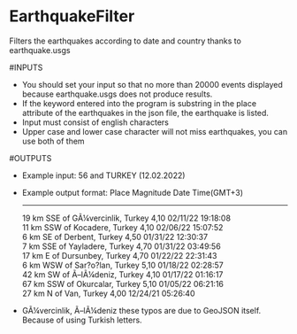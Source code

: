 # EarthquakeFilter
Filters the earthquakes according to date and country thanks to earthquake.usgs

#INPUTS
  - You should set your input so that no more than 20000 events displayed because earthquake.usgs does not produce results.
  - If the keyword entered into the program is substring in the place attribute of the earthquakes in the json file, the earthquake is listed.
  - Input must consist of english characters
  - Upper case and lower case character will not miss earthquakes, you can use both of them

#OUTPUTS
  - Example input: 56 and TURKEY (12.02.2022)
  - Example output format:
    Place                                                            Magnitude                Date                                    Time(GMT+3)              
    *****                                                            *********                ****                                    ***********              
    19 km SSE of GÃ¼vercinlik, Turkey                                4,10                     02/11/22                                19:18:08                 
    11 km SSW of Kocadere, Turkey                                    4,10                     02/06/22                                15:07:52                 
    6 km SE of Derbent, Turkey                                       4,50                     01/31/22                                12:30:37                 
    7 km SSE of Yayladere, Turkey                                    4,70                     01/31/22                                03:49:56                 
    17 km E of Dursunbey, Turkey                                     4,70                     01/22/22                                22:31:43                 
    6 km WSW of Sar?o?lan, Turkey                                    5,10                     01/18/22                                02:28:57                 
    42 km SW of Ã–lÃ¼deniz, Turkey                                   4,10                     01/17/22                                01:16:17                 
    67 km SSW of Okurcalar, Turkey                                   5,10                     01/05/22                                06:21:16                 
    27 km N of Van, Turkey                                           4,00                     12/24/21                                05:26:40  
   
  - GÃ¼vercinlik, Ã–lÃ¼deniz these typos are due to GeoJSON itself. Because of using Turkish letters.
